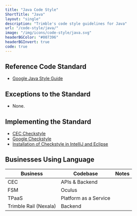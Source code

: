 ```yaml
---
title: "Java Code Style"
ShortTitle: "Java"
layout: "single"
description: "Trimble's code style guidelines for Java"
url: "/code-style/java/"
image: "/img/icons/code-style/java.svg"
headerBGColor: "#007396"
headerBGInvert: true
code: true
---
```


## Reference Code Standard

- [Google Java Style Guide](https://google.github.io/styleguide/javaguide.html)

## Exceptions to the Standard

- None.

## Implementing the Standard

- [CEC Checkstyle](https://bitbucket.trimble.tools/projects/CIV/repos/static-code-analysis-config/browse/checkstyle/checkstyle.xml)
- [Google Checkstyle](https://github.com/checkstyle/checkstyle/blob/master/src/main/resources/google_checks.xml)
- [Installation of Checkstyle in IntelliJ and Eclipse](https://github.com/HPI-Information-Systems/Metanome/wiki/Installing-the-google-styleguide-settings-in-intellij-and-eclipse)

## Businesses Using Language

| Business              | Codebase              | Notes |
| --------------------- | --------------------- | ----- |
| CEC                   | APIs & Backend        |
| FSM                   | Oculus                |
| TPaaS                 | Platform as a Service |
| Trimble Rail (Nexala) | Backend               |
